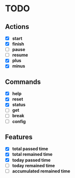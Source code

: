 # TODO

## Actions

- [x] **start**
- [x] **finish**
- [ ] **pause**
- [ ] **resume**
- [x] **plus**
- [x] **minus**

## Commands

- [x] **help**
- [x] **reset**
- [x] **status**
- [ ] **get**
- [ ] **break**
- [ ] **config**

## Features

- [x] **total passed time**
- [x] **total remained time**
- [x] **today passed time**
- [ ] **today remained time**
- [ ] **accumulated remained time**
